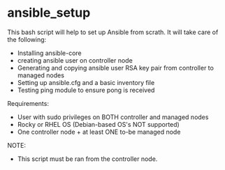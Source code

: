 # ansible_setup
This bash script will help to set up Ansible from scrath.
It will take care of the following:
- Installing ansible-core
- creating ansible user on controller node
- Generating and copying ansible user RSA key pair from controller to managed nodes
- Setting up ansible.cfg and a basic inventory file
- Testing ping module to ensure pong is received
  
Requirements:
- User with sudo privileges on BOTH controller and managed nodes
- Rocky or RHEL OS (Debian-based OS's NOT supported)
- One controller node + at least ONE to-be managed node

NOTE:
- This script must be ran from the controller node.
